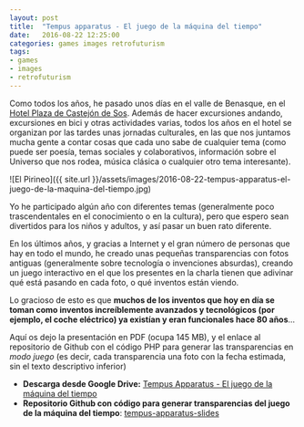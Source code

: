 ```yaml
---
layout: post
title:  "Tempus apparatus - El juego de la máquina del tiempo"
date:   2016-08-22 12:25:00
categories: games images retrofuturism
tags:
- games
- images
- retrofuturism
---
```


Como todos los años, he pasado unos días en el valle de Benasque, en el [Hotel Plaza de Castejón de Sos](http://www.hotelplazapirineos.com). Además de hacer excursiones andando, excursiones en bici y otras actividades varias, todos los años en el hotel se organizan por las tardes unas jornadas culturales, en las que nos juntamos mucha gente a contar cosas que cada uno sabe de cualquier tema (como puede ser poesía, temas sociales y colaborativos, información sobre el Universo que nos rodea, música clásica o cualquier otro tema interesante).

![El Pirineo]({{ site.url }}/assets/images/2016-08-22-tempus-apparatus-el-juego-de-la-maquina-del-tiempo.jpg)

Yo he participado algún año con diferentes temas (generalmente poco trascendentales en el conocimiento o en la cultura), pero que espero sean divertidos para los niños y adultos, y así pasar un buen rato diferente.

En los últimos años, y gracias a Internet y el gran número de personas que hay en todo el mundo, he creado unas pequeñas transparencias con fotos antiguas (generalmente sobre tecnología o invenciones absurdas), creando un juego interactivo en el que los presentes en la charla tienen que adivinar qué está pasando en cada foto, o qué inventos están viendo. 

Lo gracioso de esto es que **muchos de los inventos que hoy en día se toman como inventos increíblemente avanzados y tecnológicos (por ejemplo, el coche eléctrico) ya existían y eran funcionales hace 80 años**...

Aquí os dejo la presentación en PDF (ocupa 145 MB), y el enlace al repositorio de Github con el código PHP para generar las transparencias en _modo juego_ (es decir, cada transparencia una foto con la fecha estimada, sin el texto descriptivo inferior)

* **Descarga desde Google Drive:** [Tempus Apparatus - El juego de la máquina del tiempo](https://drive.google.com/file/d/0B1RqYMUTyAZRQVYzRmlQeGlyNzA/view?usp=sharing)
* **Repositorio Github con código para generar transparencias del juego de la máquina del tiempo**: [tempus-apparatus-slides](https://github.com/jorgecasas/tempus-apparatus-slides)
